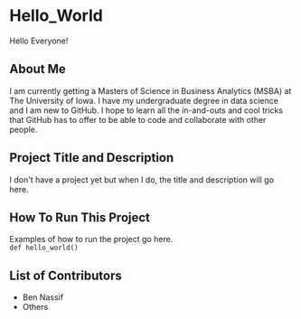 # Hello_World

Hello Everyone!

## About Me
I am currently getting a Masters of Science in Business Analytics (MSBA) at The University of Iowa.
I have my undergraduate degree in data science and I am new to GitHub.
I hope to learn all the in-and-outs and cool tricks that GitHub has to offer to be able to code
and collaborate with other people. 

## Project Title and Description
I don't have a project yet but when I do, the title and description will go here.  

## How To Run This Project
Examples of how to run the project go here.   
`def hello_world()`

## List of Contributors
- Ben Nassif
- Others
